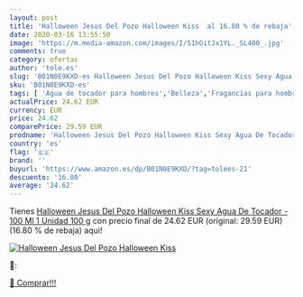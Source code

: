 ```yaml
---
layout: post
title: 'Halloween Jesus Del Pozo Halloween Kiss  al 16.80 % de rebaja'
date: 2020-03-16 13:55:50
image: 'https://m.media-amazon.com/images/I/51hGitJx1YL._SL400_.jpg'
comments: true
category: ofertas
author: 'tole.es'
slug: 'B01N0E9KXD-es Halloween Jesus Del Pozo Halloween Kiss Sexy Agua De...'
sku: 'B01N0E9KXD-es'
tags: [ 'Agua de tocador para hombres','Belleza','Fragancias para hombres','Perfumes y fragancias','Productos para el cuidado de la piel','Sets y juegos para el cuidado de la piel','agua','de','tocador', ]
actualPrice: 24.62 EUR
currency: EUR
price: 24.62
comparePrice: 29.59 EUR
prodname: 'Halloween Jesus Del Pozo Halloween Kiss Sexy Agua De Tocador - 100 Ml 1 Unidad 100 g'
country: 'es'
flag: '🇪🇸'
brand: ''
buyurl: 'https://www.amazon.es/dp/B01N0E9KXD/?tag=tolees-21'
descuento: '16.80'
average: '24.62'
---
```


Tienes [Halloween Jesus Del Pozo Halloween Kiss Sexy Agua De Tocador - 100 Ml 1 Unidad 100 g](https://www.amazon.es/dp/B01N0E9KXD/?tag=tolees-21) con precio final de  24.62 EUR (original: 29.59 EUR) (16.80 %  de rebaja) aqui!

[![Halloween Jesus Del Pozo Halloween Kiss ](https://m.media-amazon.com/images/I/51hGitJx1YL._SL400_.jpg)](https://www.amazon.es/dp/B01N0E9KXD/?tag=tolees-21)

🔎:


[🛒 Comprar!!!](https://www.amazon.es/dp/B01N0E9KXD/?tag=tolees-21)

